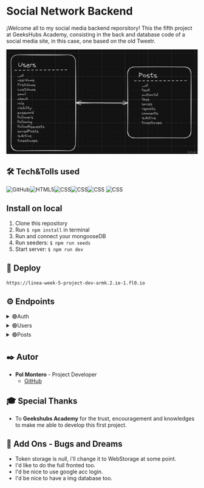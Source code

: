 # Social Network Backend

¡Welcome all to my social media backend reporsitory! This the fifth project at GeeksHubs Academy, consisting in the back and database code of a social media site, in this case, one based on the old Tweetr.

<img src="./img/Captura de pantalla 2024-03-20 120808.png"/>

## 🛠️ Tech&Tolls used 

<img src="https://img.shields.io/badge/GitHub-100000?style=for-the-badge&logo=github&logoColor=white" alt="GitHub" /><img src="https://img.shields.io/badge/Node.js-43853D?style=for-the-badge&logo=node.js&logoColor=white" alt="HTML5" /><img src="https://img.shields.io/badge/JavaScript-323330?style=for-the-badge&logo=javascript&logoColor=F7DF1E" alt="CSS" /><img src="https://img.shields.io/badge/Express.js-404D59?style=for-the-badge" alt="CSS"/><img src="https://img.shields.io/badge/MongoDB-4EA94B?style=for-the-badge&logo=mongodb&logoColor=white" alt="CSS" />
<img src="https://img.shields.io/badge/DOCKER-2020BF?style=for-the-badge&logo=docker&logoColor=white" alt="CSS" />

## Install on local
1.  Clone this repository
2.  Run ` $ npm install ` in terminal
3.  Run and connect your mongooseDB
4.  Run seeders:  ` $ npm run seeds `
5.  Start server:  ` $ npm run dev `

## 🚀 Deploy
```
https://linea-week-5-project-dev-armk.2.ie-1.fl0.io
```
##  ⚙️ Endpoints
<details>
<summary>🟢Auth</summary>
<details>
<summary>User Registration</summary>

-   Register new user
    
    Registers a new user. The username and email must be unique.

        POST /register

    Body:
    
    ```json
    {
        "userName": "User",
        "email": "user@adress.com",
        "password": "password"
    }
    ```

</details>

<details>
<summary>User Login</summary>

-   Login user
    
    Logs in a user using their email and password. (Currently doesn't support login via username).

        POST /login
        
    Body:

    ```json
    {
        "email": "super@super.com",
        "password": "123456"
    }
    ```

</details>
</details>
<details>
<summary>🟢Users</summary>
<details>
<summary>User Management</summary>

-   Retrieve active usernames
    
    Retrieves active usernames. Default page is 0 and default page size is 5. If the user is an admin, retrieves all usernames.

        GET /users/
        
    Parameters:
    
    -   `page`: Page number (optional)
    -   `pageSize`: Number of usernames per page (optional)

</details>

<details>
<summary>Retrieve User Information</summary>

-   Retrieve user information
    
    Retrieves user information based on username. If the profile is public, retrieves all information; if private, retrieves only username, real name, followers, and following.

        GET /user/:userName

</details>

<details>
<summary>User Deletion</summary>

-   Delete user
    
    Deletes a user account. Only accessible to administrators or the user themselves.

        DELETE /users/:userName

</details>

<details>
<summary>User Update</summary>

-   Update user information
    
    Updates user information. Accessible to administrators or the user themselves.

        PUT /users/:userName

</details>

<details>
<summary>User Follow/Unfollow</summary>

-   Follow or unfollow a user
    
    Follows or unfollows a user profile.

        PUT /users/follow/:userName

</details>

<details>
<summary>User Post Retrieval</summary>

-   Retrieve user posts
    
    Retrieves active posts from a user's profile.

        GET /users/posts/:userName

</details>
</details>
<details>
<summary>🟢Posts</summary>
<details>
<summary>Post Management</summary>

-   Retrieve active posts
    
    Retrieves active posts. Default page is 0 and default page size is 5. If the user is an admin, retrieves all posts.

        GET /posts/
        
    Parameters:
    
    -   `page`: Page number (optional)
    -   `pageSize`: Number of posts per page (optional)

</details>

<details>
<summary>Retrieve Post</summary>

-   Retrieve post by ID
    
    Retrieves a post by its ID.

        GET /posts/:id

</details>

<details>
<summary>Post Creation</summary>

-   Create a new post
    
    Creates a new post.

        POST /posts/

    Body:

    ```json
    {
        "text": "This is a new post."
    }
    ```

</details>

<details>
<summary>Post Update</summary>

-   Update post
    
    Updates a post. Requires post ID and updated text.

        PUT /posts/
        
    Body:

    ```json
    {
        "postId": "post_id_here",
        "text": "Updated post content."
    }
    ```

</details>

<details>
<summary>Post Deletion</summary>

-   Delete post
    
    Deletes a post. Only accessible to administrators or the post creator.

        DELETE /posts/:postId

</details>

<details>
<summary>Post Like/Unlike</summary>

-   Like or unlike a post
    
    Likes or removes a like from a post.

        PUT /posts/like/:id

</details>
<details>
<summary>Create comment</summary>

-   Create a comment 
    
    Comments act like posts, user post routes for comments

        POST /posts/commnet

        Body:

    ```json
    {
        "text": "comment content",
        "commnetOf": "Post/Commnet Id wich is commnetted from"
    }
    ```

</details>
</details>

## ✒️ Autor

- **Pol Montero** - Project Developer
  - [GitHub](https://github.com/hypoldev) 

## 🎓 Special Thanks

- To **Geekshubs Academy** for the trust, encouragement and knowledges to make me able to develop this first project.


## 📄 Add Ons - Bugs and Dreams

- Token storage is null, i'll change it to WebStorage at some point.
- I'd like to do the full fronted too.
- I'd be nice to use google acc login.
- I'd be nice to have a img database too.


